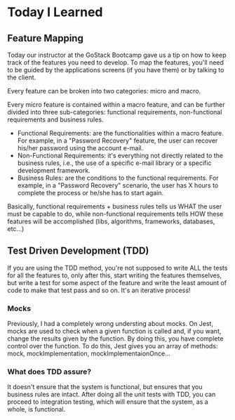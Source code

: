 # Today I Learned

## Feature Mapping

Today our instructor at the GoStack Bootcamp gave us a tip on how to keep track
of the features you need to develop. To map the features, you'll need to be guided
by the applications screens (if you have them) or by talking to the client.

Every feature can be broken into two categories: micro and macro.

Every micro feature is contained within a macro feature, and can be further divided
into three sub-categories: functional requirements, non-functional requirements and
business rules.

- Functional Requirements: are the functionalities within a macro feature. For example,
in a "Password Recovery" feature, the user can recover his/her password using the
account e-mail.
- Non-Functional Requirements: it's everything not directly related to the business
rules, i.e., the use of a specific e-mail library or a specific development framework.
- Business Rules: are the conditions to the functional requirements. For example,
in a "Password Recovery" scenario, the user has X hours to complete the process or
he/she has to start again.

Basically, functional requirements + business rules tells us WHAT the user must be
capable to do, while non-functional requirements tells HOW these features will be
accomplished (libs, algorithms, frameworks, databases, etc...)

## Test Driven Development (TDD)

If you are using the TDD method, you're not supposed to write ALL the tests for all
the features to, only after this, start writing the features themselves, but write
a test for some aspect of the feature and write the least amount of code to make that
test pass and so on. It's an iterative process!

### Mocks

Previously, I had a completely wrong understing about mocks. On Jest, mocks are used
to check when a given function is called and, if you want, change the results given
by the function. By doing this, you have complete control over the function. To do this,
Jest gives you an array of methods: mock, mockImplementation, mockImplementaionOnce...

### What does TDD assure?

It doesn't ensure that the system is functional, but ensures that you business rules
are intact. After doing all the unit tests with TDD, you can proceed to integration
testing, which will ensure that the system, as a whole, is functional.
